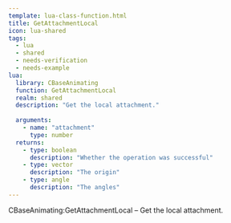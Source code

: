 ```yaml
---
template: lua-class-function.html
title: GetAttachmentLocal
icon: lua-shared
tags:
  - lua
  - shared
  - needs-verification
  - needs-example
lua:
  library: CBaseAnimating
  function: GetAttachmentLocal
  realm: shared
  description: "Get the local attachment."
  
  arguments:
    - name: "attachment"
      type: number
  returns:
    - type: boolean
      description: "Whether the operation was successful"
    - type: vector
      description: "The origin"
    - type: angle
      description: "The angles"
---
```


<div class="lua__search__keywords">
CBaseAnimating:GetAttachmentLocal &#x2013; Get the local attachment.
</div>
